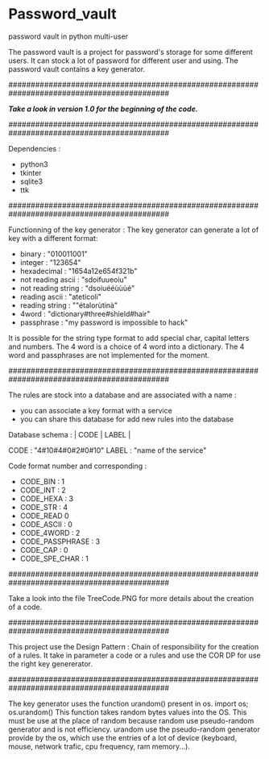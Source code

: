 # Password_vault
password vault in python multi-user

The password vault is a project for password's storage for some different users.
It can stock a lot of password for different user and using. The password vault contains a key generator.


############################################################################################

<strong><em>Take a look in version 1.0 for the beginning of the code.</em></strong>

############################################################################################

Dependencies :
  - python3
  - tkinter
  - sqlite3
  - ttk

############################################################################################

Functionning of the key generator :
The key generator can generate a lot of key with a different format: 
 - binary : "010011001"
 - integer : "123654"
 - hexadecimal : "1654a12e654f321b"
 - not reading ascii : "sdoifuueoiu"
 - not reading string : "dsoiuééùùùé"
 - reading ascii : "ateticoli" 
 - reading string : ""étalorùtinà"
 - 4word : "dictionary#three#shield#hair"
 - passphrase : "my password is impossible to hack"

It is possible for the string type format to add special char, capital letters and numbers.
The 4 word is a choice of 4 word into a dictionary. 
The 4 word and passphrases are not implemented for the moment.

############################################################################################

The rules are stock into a database and are associated with a name :
 - you can associate a key format with a service
 - you can share this database for add new rules into the database
 
Database schema :
| CODE | LABEL |

CODE : "4#10#4#0#2#0#10"
LABEL : "name of the service"

Code format number and corresponding :
 - CODE_BIN : 1
 - CODE_INT : 2
 - CODE_HEXA : 3
 - CODE_STR : 4
 - CODE_READ  0 
 - CODE_ASCII : 0
 - CODE_4WORD : 2
 - CODE_PASSPHRASE : 3
 - CODE_CAP : 0
 - CODE_SPE_CHAR : 1
 
 
############################################################################################

Take a look into the file TreeCode.PNG for more details about the creation of a code.

############################################################################################

This project use the Design Pattern : Chain of responsibility for the creation of a rules. It take in parameter a code or a rules and use the COR DP for use the right key genererator.

############################################################################################

The key generator uses the function urandom() present in os.
import os;
os.urandom()
This function takes random bytes values into the OS. This must be use at the place of random because random use pseudo-random generator and is not efficiency.
urandom use the pseudo-random generator provide by the os, which use the entries of a lot of device (keyboard, mouse, network trafic, cpu frequency, ram memory...).
